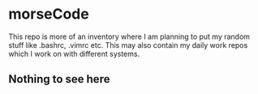 # morseCode
This repo is more of an inventory where I am planning to put my random stuff like .bashrc, .vimrc etc.
This may also contain my daily work repos which I work on with different systems.
## Nothing to see here

